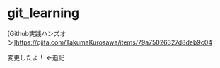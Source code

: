 # git_learning

[Github実践ハンズオン]https://qiita.com/TakumaKurosawa/items/79a75026327d8deb9c04


変更したよ！ ←追記